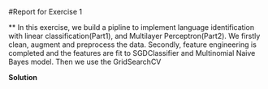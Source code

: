 #Report for Exercise 1

**
In this exercise, we build a pipline to implement language identification with linear classification(Part1), and Multilayer Perceptron(Part2). We firstly clean, augment and 
preprocess the data. Secondly, feature engineering is completed and the features are fit to SGDClassifier and Multinomial Naive Bayes model. Then we use the GridSearchCV

**Solution**
